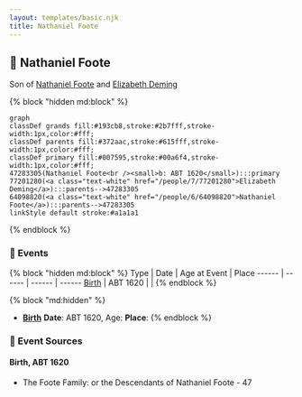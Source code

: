 ```yaml
---
layout: templates/basic.njk
title: Nathaniel Foote
---
```

## 🔵 Nathaniel Foote

Son of [Nathaniel Foote](/people/6/64098820) and [Elizabeth Deming](/people/7/77201280)

{% block "hidden md:block" %}
```mermaid
graph
classDef grands fill:#193cb8,stroke:#2b7fff,stroke-width:1px,color:#fff;
classDef parents fill:#372aac,stroke:#615fff,stroke-width:1px,color:#fff;
classDef primary fill:#007595,stroke:#00a6f4,stroke-width:1px,color:#fff;
47283305(Nathaniel Foote<br /><small>b: ABT 1620</small>):::primary
77201280(<a class="text-white" href="/people/7/77201280">Elizabeth Deming</a>):::parents-->47283305
64098820(<a class="text-white" href="/people/6/64098820">Nathaniel Foote</a>):::parents-->47283305
linkStyle default stroke:#a1a1a1
```
{% endblock %}

### 📆 Events

{% block "hidden md:block" %}
Type | Date | Age at Event | Place
------ | ------ | ------ | ------
[Birth](#event-event-2) | ABT 1620 |  |
{% endblock %}

{% block "md:hidden" %}
- **[Birth](#event-event-2)**
**Date**: ABT 1620, Age:
**Place**:
{% endblock %}

### 📰 Event Sources

#### <a id="event-event-2"></a> Birth, ABT 1620
* The Foote Family: or the Descendants of Nathaniel Foote  - 47